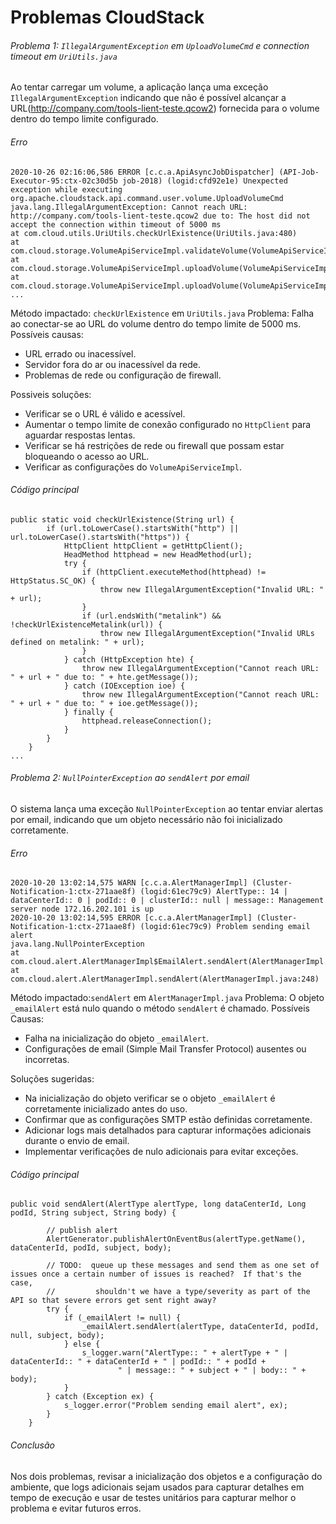 # Problemas CloudStack

###### Problema 1: `IllegalArgumentException` em `UploadVolumeCmd` e connection timeout em `UriUtils.java`
Ao tentar carregar um volume, a aplicação lança uma exceção `IllegalArgumentException` indicando que não é possível alcançar a URL(http://company.com/tools-lient-teste.qcow2) fornecida para o volume dentro do tempo limite configurado.

###### Erro
```
2020-10-26 02:16:06,586 ERROR [c.c.a.ApiAsyncJobDispatcher] (API-Job-Executor-95:ctx-02c30d5b job-2018) (logid:cfd92e1e) Unexpected exception while executing org.apache.cloudstack.api.command.user.volume.UploadVolumeCmd
java.lang.IllegalArgumentException: Cannot reach URL: http://company.com/tools-lient-teste.qcow2 due to: The host did not accept the connection within timeout of 5000 ms
at com.cloud.utils.UriUtils.checkUrlExistence(UriUtils.java:480)
at com.cloud.storage.VolumeApiServiceImpl.validateVolume(VolumeApiServiceImpl.java:420)
at com.cloud.storage.VolumeApiServiceImpl.uploadVolume(VolumeApiServiceImpl.java:304)
at com.cloud.storage.VolumeApiServiceImpl.uploadVolume(VolumeApiServiceImpl.java:184)
...
```

Método impactado: `checkUrlExistence` em `UriUtils.java`
Problema: Falha ao conectar-se ao URL do volume dentro do tempo limite de 5000 ms.
Possíveis causas:
- URL errado ou inacessível.
- Servidor fora do ar ou inacessível da rede.
- Problemas de rede ou configuração de firewall.

Possiveis soluções:

- Verificar se o URL é válido e acessível.
- Aumentar o tempo limite de conexão configurado no `HttpClient` para aguardar respostas lentas.
- Verificar se há restrições de rede ou firewall que possam estar bloqueando o acesso ao URL.
- Verificar as configurações do `VolumeApiServiceImpl`.

######  Código principal

```
public static void checkUrlExistence(String url) {
        if (url.toLowerCase().startsWith("http") || url.toLowerCase().startsWith("https")) {
            HttpClient httpClient = getHttpClient();
            HeadMethod httphead = new HeadMethod(url);
            try {
                if (httpClient.executeMethod(httphead) != HttpStatus.SC_OK) {
                    throw new IllegalArgumentException("Invalid URL: " + url);
                }
                if (url.endsWith("metalink") && !checkUrlExistenceMetalink(url)) {
                    throw new IllegalArgumentException("Invalid URLs defined on metalink: " + url);
                }
            } catch (HttpException hte) {
                throw new IllegalArgumentException("Cannot reach URL: " + url + " due to: " + hte.getMessage());
            } catch (IOException ioe) {
                throw new IllegalArgumentException("Cannot reach URL: " + url + " due to: " + ioe.getMessage());
            } finally {
                httphead.releaseConnection();
            }
        }
    }
...
```

######  Problema 2: `NullPointerException` ao `sendAlert` por email
O sistema lança uma exceção `NullPointerException` ao tentar enviar alertas por email, indicando que um objeto necessário não foi inicializado corretamente.

###### Erro

```
2020-10-20 13:02:14,575 WARN [c.c.a.AlertManagerImpl] (Cluster-Notification-1:ctx-271aae8f) (logid:61ec79c9) AlertType:: 14 | dataCenterId:: 0 | podId:: 0 | clusterId:: null | message:: Management server node 172.16.202.101 is up
2020-10-20 13:02:14,595 ERROR [c.c.a.AlertManagerImpl] (Cluster-Notification-1:ctx-271aae8f) (logid:61ec79c9) Problem sending email alert
java.lang.NullPointerException
at com.cloud.alert.AlertManagerImpl$EmailAlert.sendAlert(AlertManagerImpl.java:790)
at com.cloud.alert.AlertManagerImpl.sendAlert(AlertManagerImpl.java:248)
```

Método impactado:`sendAlert` em `AlertManagerImpl.java`
Problema: O objeto `_emailAlert` está nulo quando o método `sendAlert` é chamado.
Possíveis Causas:
  - Falha na inicialização do objeto `_emailAlert`.
  - Configurações de email (Simple Mail Transfer Protocol) ausentes ou incorretas.

Soluções sugeridas:

- Na inicialização do objeto verificar se o objeto `_emailAlert` é corretamente inicializado antes do uso.
- Confirmar que as configurações SMTP estão definidas corretamente.
- Adicionar logs mais detalhados para capturar informações adicionais durante o envio de email.
- Implementar verificações de nulo adicionais para evitar exceções.

###### Código principal

``` 
public void sendAlert(AlertType alertType, long dataCenterId, Long podId, String subject, String body) {

        // publish alert
        AlertGenerator.publishAlertOnEventBus(alertType.getName(), dataCenterId, podId, subject, body);

        // TODO:  queue up these messages and send them as one set of issues once a certain number of issues is reached?  If that's the case,
        //         shouldn't we have a type/severity as part of the API so that severe errors get sent right away?
        try {
            if (_emailAlert != null) {
                _emailAlert.sendAlert(alertType, dataCenterId, podId, null, subject, body);
            } else {
                s_logger.warn("AlertType:: " + alertType + " | dataCenterId:: " + dataCenterId + " | podId:: " + podId +
                        " | message:: " + subject + " | body:: " + body);
            }
        } catch (Exception ex) {
            s_logger.error("Problem sending email alert", ex);
        }
    }
```

###### Conclusão

Nos dois problemas, revisar a inicialização dos objetos e a configuração do ambiente, que logs adicionais sejam usados para capturar detalhes em tempo de execução e usar de testes unitários para capturar melhor o problema e evitar futuros erros.
